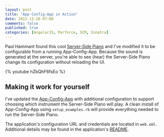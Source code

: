 ```yaml
---
layout: post
title: "App-Config-App in Action"
date: 2012-11-20 07:00
comments: false
published: true
categories: [AngularJS, Perforce, SCM, Sinatra]
---
```


Paul Hammant found this cool [Server-Side Piano](https://github.com/lmcgrath/angular-java-server-midi) and I've modified it to be configurable from a running App-Config-App. Because the sound is generated at the server, you're able to see (hear) the Server-Side Piano change its configuration without reloading the UI.</p>

{% youtube hZbQhF6fsEo %}

## Making it work for yourself

I've updated the [App-Config-App](https://github.com/lmcgrath/app-config-app) with additional configuration to support choosing which instrument the Server-Side Piano will play. A clean install of App-Config-App using `setup_examples.rb` will provide everything needed to run the Server-Side Piano.

The application's configuration URL and credentials are located in `web.xml`. Additional details may be found in the application's [README](https://github.com/lmcgrath/angular-java-server-midi/blob/master/README.markdown).

